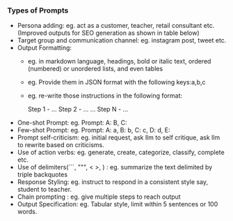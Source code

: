 ### Types of Prompts
* Persona adding: eg. act as a customer, teacher, retail consultant etc. (Improved outputs for SEO generation as shown in table below)
* Target group and communication channel: eg. instagram post, tweet etc.
* Output Formatting: 
   * eg. in markdown language, headings, bold or italic text, ordered (numbered) or unordered lists, and even tables
   * eg. Provide them in JSON format with the following keys:a,b,c
   * eg. re-write those instructions in the following format:

      Step 1 - ...
      Step 2 - …
      …
      Step N - …
* One-shot Prompt: eg. Prompt: A: B, C:
* Few-shot Prompt: eg. Prompt: A: a, B: b, C: c,  D: d, E:
* Prompt self-criticism: eg. initial request, ask llm to self critique, ask llm to rewrite based on criticisms.
* Use of action verbs: eg. generate, create,  categorize, classify, complete etc.
* Use of delimiters(```, """, < >, <tag> </tag>) : eg. summarize the text delimited by triple backquotes
* Response Styling: eg. instruct to respond in a consistent style say, student to teacher.
* Chain prompting : eg. give multiple steps to reach output
* Output Specification: eg. Tabular style, limit within 5 sentences or 100 words.
